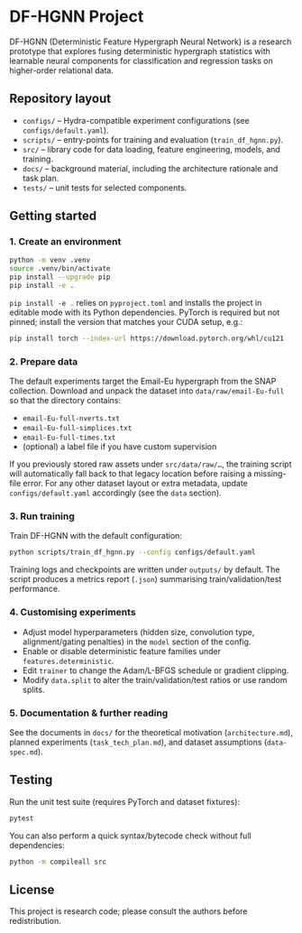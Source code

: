 # DF-HGNN Project

DF-HGNN (Deterministic Feature Hypergraph Neural Network) is a research prototype that
explores fusing deterministic hypergraph statistics with learnable neural components
for classification and regression tasks on higher-order relational data.

## Repository layout

- `configs/` – Hydra-compatible experiment configurations (see `configs/default.yaml`).
- `scripts/` – entry-points for training and evaluation (`train_df_hgnn.py`).
- `src/` – library code for data loading, feature engineering, models, and training.
- `docs/` – background material, including the architecture rationale and task plan.
- `tests/` – unit tests for selected components.

## Getting started

### 1. Create an environment

```bash
python -m venv .venv
source .venv/bin/activate
pip install --upgrade pip
pip install -e .
```

`pip install -e .` relies on `pyproject.toml` and installs the project in editable mode with
its Python dependencies. PyTorch is required but not pinned; install the version that matches
your CUDA setup, e.g.:

```bash
pip install torch --index-url https://download.pytorch.org/whl/cu121
```

### 2. Prepare data

The default experiments target the Email-Eu hypergraph from the SNAP collection. Download
and unpack the dataset into `data/raw/email-Eu-full` so that the directory contains:

- `email-Eu-full-nverts.txt`
- `email-Eu-full-simplices.txt`
- `email-Eu-full-times.txt`
- (optional) a label file if you have custom supervision

If you previously stored raw assets under `src/data/raw/…`, the training script will
automatically fall back to that legacy location before raising a missing-file error.
For any other dataset layout or extra metadata, update `configs/default.yaml`
accordingly (see the `data` section).

### 3. Run training

Train DF-HGNN with the default configuration:

```bash
python scripts/train_df_hgnn.py --config configs/default.yaml
```

Training logs and checkpoints are written under `outputs/` by default. The script produces
a metrics report (`.json`) summarising train/validation/test performance.

### 4. Customising experiments

- Adjust model hyperparameters (hidden size, convolution type, alignment/gating penalties)
in the `model` section of the config.
- Enable or disable deterministic feature families under `features.deterministic`.
- Edit `trainer` to change the Adam/L-BFGS schedule or gradient clipping.
- Modify `data.split` to alter the train/validation/test ratios or use random splits.

### 5. Documentation & further reading

See the documents in `docs/` for the theoretical motivation (`architecture.md`), planned
experiments (`task_tech_plan.md`), and dataset assumptions (`data-spec.md`).

## Testing

Run the unit test suite (requires PyTorch and dataset fixtures):

```bash
pytest
```

You can also perform a quick syntax/bytecode check without full dependencies:

```bash
python -m compileall src
```

## License

This project is research code; please consult the authors before redistribution.
